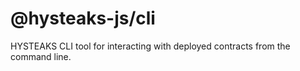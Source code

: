 # @hysteaks-js/cli

HYSTEAKS CLI tool for interacting with deployed contracts from the command line.
